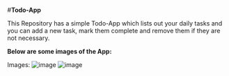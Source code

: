 #__Todo-App__

This Repository has a simple Todo-App which lists out your daily tasks and you can add a new task, mark them complete and remove them if they are not necessary.

__Below are some images of the App:__

Images:
![image](https://user-images.githubusercontent.com/87435159/134342732-6ebc2896-7b06-4c77-8321-1a10ac6e8c3c.png)
![image](https://user-images.githubusercontent.com/87435159/134343529-228c5882-eaac-4694-ac10-ee64190ddd23.png)

